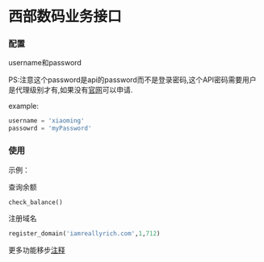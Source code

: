 # 西部数码业务接口

### 配置

username和password

PS:注意这个password是api的password而不是登录密码,这个API密码需要用户是代理级别才有,如果没有[官网](http://west.cn)可以申请.

example:

```python
username = 'xiaoming'
passowrd = 'myPassword'
```

### 使用

示例：

查询余额

```python
check_balance()
```
注册域名

```python
register_domain('iamreallyrich.com',1,712)
```


更多功能移步[注释](https://github.com/DASTUDIO/westapi/blob/master/westapi.py)
